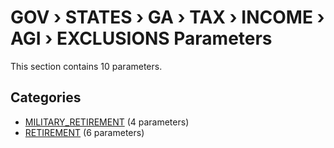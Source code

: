 # GOV › STATES › GA › TAX › INCOME › AGI › EXCLUSIONS Parameters

This section contains 10 parameters.

## Categories

- [MILITARY_RETIREMENT](military_retirement/index.md) (4 parameters)
- [RETIREMENT](retirement/index.md) (6 parameters)
